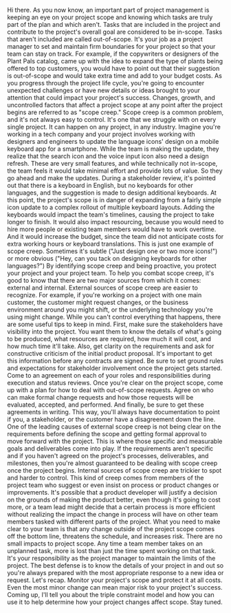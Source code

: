 Hi there. As you now know, an important part of project management is keeping an
eye on your project scope and knowing which tasks are truly part of the plan and
which aren't. Tasks that are included in the project and contribute to the
project's overall goal are considered to be in-scope. Tasks that aren't included
are called out-of-scope. It's your job as a project manager to set and maintain
firm boundaries for your project so that your team can stay on track. For
example, if the copywriters or designers of the Plant Pals catalog, came up with
the idea to expand the type of plants being offered to top customers, you would
have to point out that their suggestion is out-of-scope and would take extra
time and add to your budget costs. As you progress through the project life
cycle, you're going to encounter unexpected challenges or have new details or
ideas brought to your attention that could impact your project's success.
Changes, growth, and uncontrolled factors that affect a project scope at any
point after the project begins are referred to as "scope creep." Scope creep is
a common problem, and it's not always easy to control. It's one that we struggle
with on every single project. It can happen on any project, in any industry.
Imagine you're working in a tech company and your project involves working with
designers and engineers to update the language icons' design on a mobile
keyboard app for a smartphone. While the team is making the update, they realize
that the search icon and the voice input icon also need a design refresh. These
are very small features, and while technically not in-scope, the team feels it
would take minimal effort and provide lots of value. So they go ahead and make
the updates. During a stakeholder review, it's pointed out that there is a
keyboard in English, but no keyboards for other languages, and the suggestion is
made to design additional keyboards. At this point, the project's scope is in
danger of expanding from a fairly simple icon update to a complex rollout of
multiple keyboard layouts. Adding the keyboards would impact the team's
timelines, causing the project to take longer to finish. It would also impact
resourcing, because you would need to hire more people or existing team members
would have to work overtime. And it would increase the budget, since the team
did not anticipate costs for extra working hours or keyboard translations. This
is just one example of scope creep. Sometimes it's subtle ("Just design one or
two more icons!") or more obvious ("Hey, can you tack on designing keyboards for
other languages?") By identifying scope creep and being proactive, you protect
your project and your project team. To help you combat scope creep, it's good to
know that there are two major sources from which it comes: external and
internal. External sources of scope creep are easier to recognize. For example,
if you're working on a project with one main customer, the customer might
request changes, or the business environment around you might shift, or the
underlying technology you're using might change. While you can't control
everything that happens, there are some useful tips to keep in mind. First, make
sure the stakeholders have visibility into the project. You want them to know
the details of what's going to be produced, what resources are required, how
much it will cost, and how much time it'll take. Also, get clarity on the
requirements and ask for constructive criticism of the initial product proposal.
It's important to get this information before any contracts are signed. Be sure
to set ground rules and expectations for stakeholder involvement once the
project gets started. Come to an agreement on each of your roles and
responsibilities during execution and status reviews. Once you're clear on the
project scope, come up with a plan for how to deal with out-of-scope requests.
Agree on who can make formal change requests and how those requests will be
evaluated, accepted, and performed. And finally, be sure to get these agreements
in writing. This way, you'll always have documentation to point if you, a
stakeholder, or the customer have a disagreement down the line. One of the
leading causes of external scope creep is not being clear on the requirements
before defining the scope and getting formal approval to move forward with the
project. This is where those specific and measurable goals and deliverables come
into play. If the requirements aren't specific and if you haven't agreed on the
project's processes, deliverables, and milestones, then you're almost guaranteed
to be dealing with scope creep once the project begins. Internal sources of
scope creep are trickier to spot and harder to control. This kind of creep comes
from members of the project team who suggest or even insist on process or
product changes or improvements. It's possible that a product developer will
justify a decision on the grounds of making the product better, even though it's
going to cost more, or a team lead might decide that a certain process is more
efficient without realizing the impact the change in process will have on other
team members tasked with different parts of the project. What you need to make
clear to your team is that any change outside of the project scope comes off the
bottom line, threatens the schedule, and increases risk. There are no small
impacts to project scope. Any time a team member takes on an unplanned task,
more is lost than just the time spent working on that task. It's your
responsibility as the project manager to maintain the limits of the project. The
best defense is to know the details of your project in and out so you're always
prepared with the most appropriate response to a new idea or request. Let's
recap. Monitor your project's scope and protect it at all costs. Even the most
minor change can mean major risk to your project's success. Coming up, I'll tell
you about the triple constraint model and how you can use it to help determine
how your project changes affect scope. Stay tuned.
